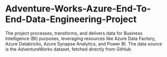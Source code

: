 # Adventure-Works-Azure-End-To-End-Data-Engineering-Project
 The project processes, transforms, and delivers data for Business Intelligence (BI) purposes, leveraging resources like Azure Data Factory, Azure Databricks, Azure Synapse Analytics, and Power BI. The data source is the AdventureWorks dataset, fetched directly from GitHub. 
